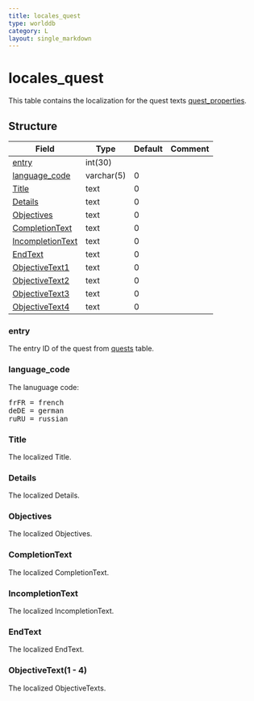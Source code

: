 ```yaml
---
title: locales_quest
type: worlddb
category: L
layout: single_markdown
---
```


# locales_quest
This table contains the localization for the quest texts [quest_properties](http://www.ascemu.org/wiki/index.php?title=Quest_properties "Quest properties").

## Structure

Field                                                                                               | Type       | Default | Comment
--------------------------------------------------------------------------------------------------- | ---------- | ------- | -------
[entry](#entry)                             | int(30)    |         |        
[language_code](#language_code)             | varchar(5) | 0       |        
[Title](#Title)                             | text       | 0       |        
[Details](#Details)                         | text       | 0       |        
[Objectives](#Objectives)                   | text       | 0       |        
[CompletionText](#CompletionText)           | text       | 0       |        
[IncompletionText](#IncompletionText)       | text       | 0       |        
[EndText](#EndText)                         | text       | 0       |        
[ObjectiveText1](#ObjectiveText.281_-_4.29) | text       | 0       |        
[ObjectiveText2](#ObjectiveText.281_-_4.29) | text       | 0       |        
[ObjectiveText3](#ObjectiveText.281_-_4.29) | text       | 0       |        
[ObjectiveText4](#ObjectiveText.281_-_4.29) | text       | 0       |        

### entry

The entry ID of the quest from [quests](http://www.ascemu.org/wiki/index.php?title=Quests&action=edit&redlink=1 "Quests (page does not exist)") table.

### language_code

The lanuguage code:

<pre>
frFR = french
deDE = german
ruRU = russian
</pre>

### Title

The localized Title.

### Details

The localized Details.

### Objectives

The localized Objectives.

### CompletionText

The localized CompletionText.

### IncompletionText

The localized IncompletionText.

### EndText

The localized EndText.

### ObjectiveText(1 - 4)

The localized ObjectiveTexts.